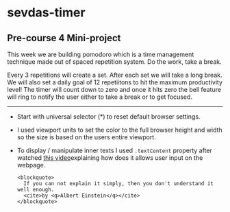 # sevdas-timer

## Pre-course 4 Mini-project

This week we are building pomodoro which is a time management technique made out of spaced repetition system. Do the work, take a break.

Every 3 repetitions will create a set. After each set we will take a long break.
We will also set a daily goal of 12 repetiitons to hit the maximum productivity level!
The timer will count down to zero and once it hits zero the bell feature will ring to notify the user either to take a break or to get focused.

---

- Start with universal selector (\*) to reset default browser settings.
- I used viewport units to set the color to the full browser height and width so the size is based on the users entire viewport.
- To display / manipulate inner texts I used `.textContent` property after watched [this video](https://www.youtube.com/watch?v=1UsllDMhvN4)explaining how does it allows user input on the webpage.

      <blockquote>
        If you can not explain it simply, then you don't understand it well enough.
        <cite>by <q>Albert Einstein</q></cite>
      </blockquote>

